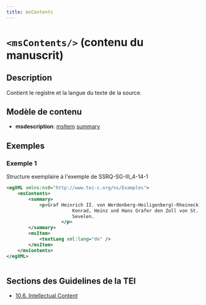 ```yaml
---
title: msContents
---
```




# `<msContents/>` (contenu du manuscrit)

## Description

Contient le registre et la langue du texte de la source.

## Modèle de contenu

- **msdescription**: [msItem](msItem.md) [summary](summary.md)

## Exemples

### Exemple 1

Structure exemplaire à l'exemple de SSRQ-SG-III_4-14-1

```xml
<egXML xmlns:ns0="http://www.tei-c.org/ns/Examples">
    <msContents>
        <summary>
            <p>Graf Heinrich II. von Werdenberg-Heiligenberg(-Rheineck) verleiht den Brüdern
                        Konrad, Heinz und Hans Grafer den Zoll von St. Ulrich und die Schenke in
                        Sevelen.
                    </p>
        </summary>
        <msItem>
            <textLang xml:lang="de" />
        </msItem>
    </msContents>
</egXML>
               
```

## Sections des Guidelines de la TEI

- [10.6. Intellectual Content](https://www.tei-c.org/release/doc/tei-p5-doc/en/html/MS.html#msco)